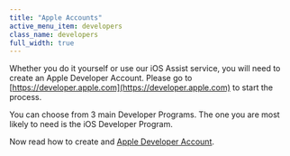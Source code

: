 ```yaml
---
title: "Apple Accounts"
active_menu_item: developers
class_name: developers
full_width: true
---
```



Whether you do it yourself or use our iOS Assist service, you will need to create an Apple Developer Account. Please go to [https://developer.apple.com](https://developer.apple.com) to start the process.

You can choose from 3 main Developer Programs. The one you are most likely to need is the iOS Developer Program.

Now read how to create and [Apple Developer Account](/developers/documentation/ac-mobile-build-phonegap/certificates/manual/ios-keys-and-certificates/do-it-yourself-guide/apple-accounts/creating-an-apple-developer-ac).
